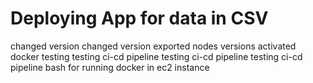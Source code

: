 # Deploying App for data in CSV
changed version
changed version
exported nodes versions
activated docker
testing
testing ci-cd pipeline
testing ci-cd pipeline
testing ci-cd pipeline
bash for running docker in ec2 instance